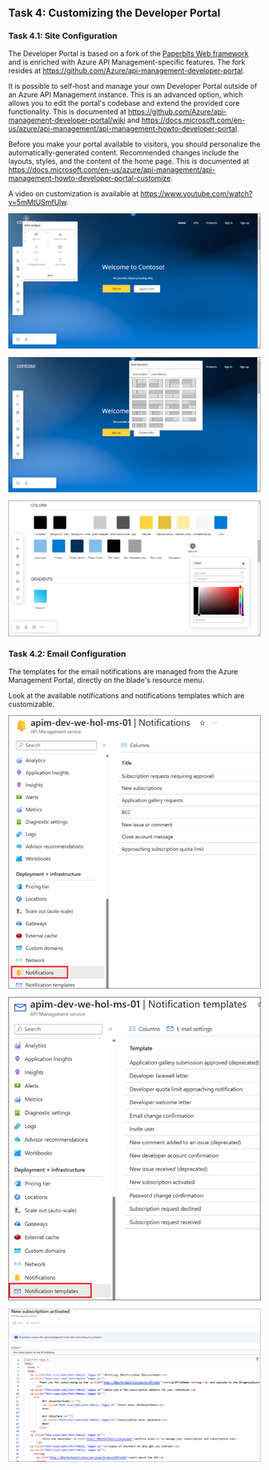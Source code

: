 ## Task 4: Customizing the Developer Portal

### Task 4.1: Site Configuration

The Developer Portal is based on a fork of the [Paperbits Web framework](https://paperbits.io/) and is enriched with Azure API Management-specific features. The fork resides at <https://github.com/Azure/api-management-developer-portal>.

It is possible to self-host and manage your own Developer Portal outside of an Azure API Management instance. This is an advanced option, which allows you to edit the portal's codebase and extend the provided core functionality. This is documented at <https://github.com/Azure/api-management-developer-portal/wiki> and <https://docs.microsoft.com/en-us/azure/api-management/api-management-howto-developer-portal>.

Before you make your portal available to visitors, you should personalize the automatically-generated content. Recommended changes include the layouts, styles, and the content of the home page. This is documented at <https://docs.microsoft.com/en-us/azure/api-management/api-management-howto-developer-portal-customize>.

A video on customization is available at <https://www.youtube.com/watch?v=5mMtUSmfUlw>.

![APIM Developer Portal Config](media2/01.png)

![APIM Developer Portal Config](media2/02.png)

![APIM Developer Portal Styles](media2/03.png)

### Task 4.2: Email Configuration

The templates for the email notifications are managed from the Azure Management Portal, directly on the blade's resource menu.

Look at the available notifications and notifications templates which are customizable.

![APIM Notifications](media2/04.png)

![APIM Notification Templates](media2/05.png)

![APIM Notification Template Edit](media2/06.png)
